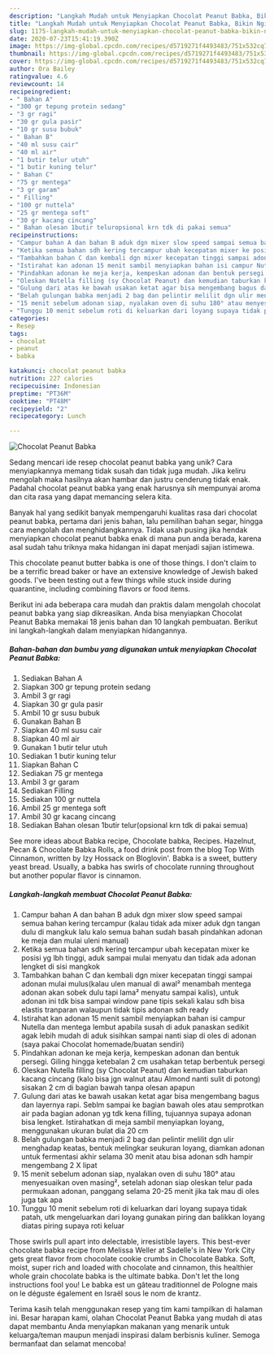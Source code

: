```yaml
---
description: "Langkah Mudah untuk Menyiapkan Chocolat Peanut Babka, Bikin Ngiler"
title: "Langkah Mudah untuk Menyiapkan Chocolat Peanut Babka, Bikin Ngiler"
slug: 1175-langkah-mudah-untuk-menyiapkan-chocolat-peanut-babka-bikin-ngiler
date: 2020-07-23T15:41:19.390Z
image: https://img-global.cpcdn.com/recipes/d5719271f4493483/751x532cq70/chocolat-peanut-babka-foto-resep-utama.jpg
thumbnail: https://img-global.cpcdn.com/recipes/d5719271f4493483/751x532cq70/chocolat-peanut-babka-foto-resep-utama.jpg
cover: https://img-global.cpcdn.com/recipes/d5719271f4493483/751x532cq70/chocolat-peanut-babka-foto-resep-utama.jpg
author: Ora Bailey
ratingvalue: 4.6
reviewcount: 14
recipeingredient:
- " Bahan A"
- "300 gr tepung protein sedang"
- "3 gr ragi"
- "30 gr gula pasir"
- "10 gr susu bubuk"
- " Bahan B"
- "40 ml susu cair"
- "40 ml air"
- "1 butir telur utuh"
- "1 butir kuning telur"
- " Bahan C"
- "75 gr mentega"
- "3 gr garam"
- " Filling"
- "100 gr nuttela"
- "25 gr mentega soft"
- "30 gr kacang cincang"
- " Bahan olesan 1butir teluropsional krn tdk di pakai semua"
recipeinstructions:
- "Campur bahan A dan bahan B aduk dgn mixer slow speed sampai semua bahan kering tercampur (kalau tidak ada mixer aduk dgn tangan dulu di mangkuk lalu kalo semua bahan sudah basah pindahkan adonan ke meja dan mulai uleni manual)"
- "Ketika semua bahan sdh kering tercampur ubah kecepatan mixer ke posisi yg lbh tinggi, aduk sampai mulai menyatu dan tidak ada adonan lengket di sisi mangkok"
- "Tambahkan bahan C dan kembali dgn mixer kecepatan tinggi sampai adonan mulai mulus(kalau ulen manual di awal² menambah mentega adonan akan sobek dulu tapi lama² menyatu sampai kalis), untuk adonan ini tdk bisa sampai window pane tipis sekali kalau sdh bisa elastis tranparan walaupun tidak tipis adonan sdh ready"
- "Istirahat kan adonan 15 menit sambil menyiapkan bahan isi campur Nutella dan mentega lembut apabila susah di aduk panaskan sedikit agak lebih mudah di aduk sisihkan sampai nanti siap di oles di adonan (saya pakai Chocolat homemade/buatan sendiri)"
- "Pindahkan adonan ke meja kerja, kempeskan adonan dan bentuk persegi. Giling hingga ketebalan 2 cm usahakan tetap berbentuk persegi"
- "Oleskan Nutella filling (sy Chocolat Peanut) dan kemudian taburkan kacang cincang (kalo bisa jgn walnut atau Almond nanti sulit di potong) sisakan 2 cm di bagian bawah tanpa olesan apapun"
- "Gulung dari atas ke bawah usakan ketat agar bisa mengembang bagus dan layernya rapi. Seblm sampai ke bagian bawah oles atau semprotkan air pada bagian adonan yg tdk kena filling, tujuannya supaya adonan bisa lengket. Istirahatkan di meja sambil menyiapkan loyang, menggunakan ukuran bulat dia 20 cm"
- "Belah gulungan babka menjadi 2 bag dan pelintir melilit dgn ulir menghadap keatas, bentuk melingkar seukuran loyang, diamkan adonan untuk fermentasi akhir selama 30 menit atau bisa adonan sdh hampir mengembang 2 X lipat"
- "15 menit sebelum adonan siap, nyalakan oven di suhu 180° atau menyesuaikan oven masing², setelah adonan siap oleskan telur pada permukaan adonan, panggang selama 20-25 menit jika tak mau di oles juga tak apa"
- "Tunggu 10 menit sebelum roti di keluarkan dari loyang supaya tidak patah, utk mengeluarkan dari loyang gunakan piring dan balikkan loyang diatas piring supaya roti keluar"
categories:
- Resep
tags:
- chocolat
- peanut
- babka

katakunci: chocolat peanut babka 
nutrition: 227 calories
recipecuisine: Indonesian
preptime: "PT36M"
cooktime: "PT48M"
recipeyield: "2"
recipecategory: Lunch

---
```



![Chocolat Peanut Babka](https://img-global.cpcdn.com/recipes/d5719271f4493483/751x532cq70/chocolat-peanut-babka-foto-resep-utama.jpg)

Sedang mencari ide resep chocolat peanut babka yang unik? Cara menyiapkannya memang tidak susah dan tidak juga mudah. Jika keliru mengolah maka hasilnya akan hambar dan justru cenderung tidak enak. Padahal chocolat peanut babka yang enak harusnya sih mempunyai aroma dan cita rasa yang dapat memancing selera kita.

Banyak hal yang sedikit banyak mempengaruhi kualitas rasa dari chocolat peanut babka, pertama dari jenis bahan, lalu pemilihan bahan segar, hingga cara mengolah dan menghidangkannya. Tidak usah pusing jika hendak menyiapkan chocolat peanut babka enak di mana pun anda berada, karena asal sudah tahu triknya maka hidangan ini dapat menjadi sajian istimewa.

This chocolate peanut butter babka is one of those things. I don&#39;t claim to be a terrific bread baker or have an extensive knowledge of Jewish baked goods. I&#39;ve been testing out a few things while stuck inside during quarantine, including combining flavors or food items.


Berikut ini ada beberapa cara mudah dan praktis dalam mengolah chocolat peanut babka yang siap dikreasikan. Anda bisa menyiapkan Chocolat Peanut Babka memakai 18 jenis bahan dan 10 langkah pembuatan. Berikut ini langkah-langkah dalam menyiapkan hidangannya.

<!--inarticleads1-->

##### Bahan-bahan dan bumbu yang digunakan untuk menyiapkan Chocolat Peanut Babka:

1. Sediakan  Bahan A
1. Siapkan 300 gr tepung protein sedang
1. Ambil 3 gr ragi
1. Siapkan 30 gr gula pasir
1. Ambil 10 gr susu bubuk
1. Gunakan  Bahan B
1. Siapkan 40 ml susu cair
1. Siapkan 40 ml air
1. Gunakan 1 butir telur utuh
1. Sediakan 1 butir kuning telur
1. Siapkan  Bahan C
1. Sediakan 75 gr mentega
1. Ambil 3 gr garam
1. Sediakan  Filling
1. Sediakan 100 gr nuttela
1. Ambil 25 gr mentega soft
1. Ambil 30 gr kacang cincang
1. Sediakan  Bahan olesan 1butir telur(opsional krn tdk di pakai semua)


See more ideas about Babka recipe, Chocolate babka, Recipes. Hazelnut, Pecan &amp; Chocolate Babka Rolls, a food drink post from the blog Top With Cinnamon, written by Izy Hossack on Bloglovin&#39;. Babka is a sweet, buttery yeast bread. Usually, a babka has swirls of chocolate running throughout but another popular flavor is cinnamon. 

<!--inarticleads2-->

##### Langkah-langkah membuat Chocolat Peanut Babka:

1. Campur bahan A dan bahan B aduk dgn mixer slow speed sampai semua bahan kering tercampur (kalau tidak ada mixer aduk dgn tangan dulu di mangkuk lalu kalo semua bahan sudah basah pindahkan adonan ke meja dan mulai uleni manual)
1. Ketika semua bahan sdh kering tercampur ubah kecepatan mixer ke posisi yg lbh tinggi, aduk sampai mulai menyatu dan tidak ada adonan lengket di sisi mangkok
1. Tambahkan bahan C dan kembali dgn mixer kecepatan tinggi sampai adonan mulai mulus(kalau ulen manual di awal² menambah mentega adonan akan sobek dulu tapi lama² menyatu sampai kalis), untuk adonan ini tdk bisa sampai window pane tipis sekali kalau sdh bisa elastis tranparan walaupun tidak tipis adonan sdh ready
1. Istirahat kan adonan 15 menit sambil menyiapkan bahan isi campur Nutella dan mentega lembut apabila susah di aduk panaskan sedikit agak lebih mudah di aduk sisihkan sampai nanti siap di oles di adonan (saya pakai Chocolat homemade/buatan sendiri)
1. Pindahkan adonan ke meja kerja, kempeskan adonan dan bentuk persegi. Giling hingga ketebalan 2 cm usahakan tetap berbentuk persegi
1. Oleskan Nutella filling (sy Chocolat Peanut) dan kemudian taburkan kacang cincang (kalo bisa jgn walnut atau Almond nanti sulit di potong) sisakan 2 cm di bagian bawah tanpa olesan apapun
1. Gulung dari atas ke bawah usakan ketat agar bisa mengembang bagus dan layernya rapi. Seblm sampai ke bagian bawah oles atau semprotkan air pada bagian adonan yg tdk kena filling, tujuannya supaya adonan bisa lengket. Istirahatkan di meja sambil menyiapkan loyang, menggunakan ukuran bulat dia 20 cm
1. Belah gulungan babka menjadi 2 bag dan pelintir melilit dgn ulir menghadap keatas, bentuk melingkar seukuran loyang, diamkan adonan untuk fermentasi akhir selama 30 menit atau bisa adonan sdh hampir mengembang 2 X lipat
1. 15 menit sebelum adonan siap, nyalakan oven di suhu 180° atau menyesuaikan oven masing², setelah adonan siap oleskan telur pada permukaan adonan, panggang selama 20-25 menit jika tak mau di oles juga tak apa
1. Tunggu 10 menit sebelum roti di keluarkan dari loyang supaya tidak patah, utk mengeluarkan dari loyang gunakan piring dan balikkan loyang diatas piring supaya roti keluar


Those swirls pull apart into delectable, irresistible layers. This best-ever chocolate babka recipe from Melissa Weller at Sadelle&#39;s in New York City gets great flavor from chocolate cookie crumbs in Chocolate Babka. Soft, moist, super rich and loaded with chocolate and cinnamon, this healthier whole grain chocolate babka is the ultimate babka. Don&#39;t let the long instructions fool you! Le babka est un gâteau traditionnel de Pologne mais on le déguste également en Israël sous le nom de krantz. 

Terima kasih telah menggunakan resep yang tim kami tampilkan di halaman ini. Besar harapan kami, olahan Chocolat Peanut Babka yang mudah di atas dapat membantu Anda menyiapkan makanan yang menarik untuk keluarga/teman maupun menjadi inspirasi dalam berbisnis kuliner. Semoga bermanfaat dan selamat mencoba!
